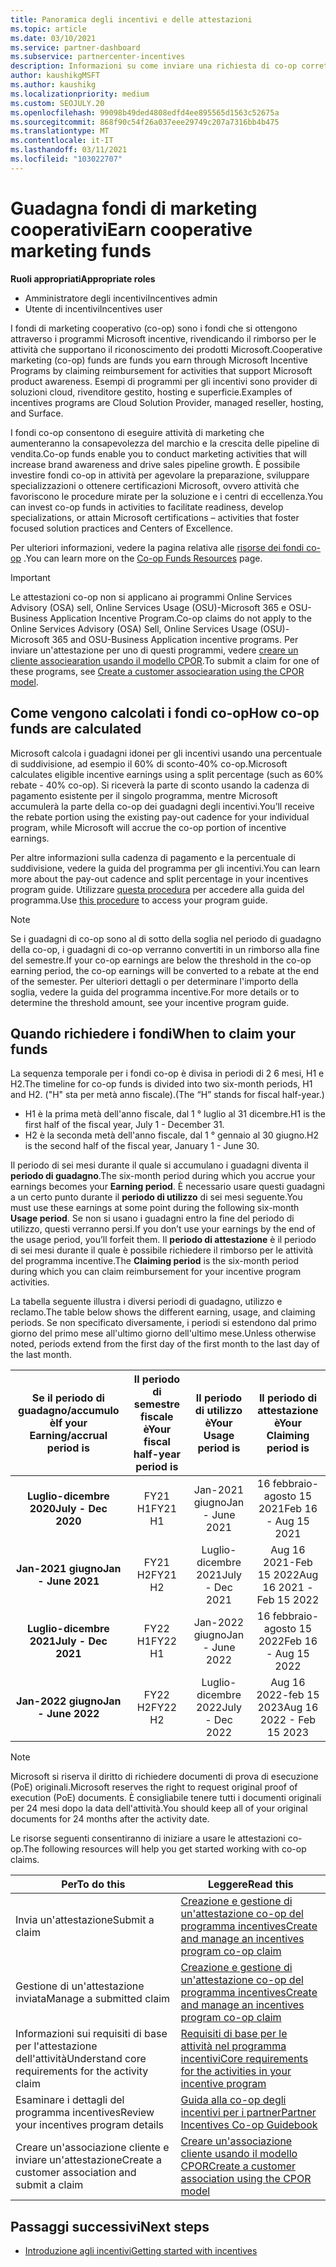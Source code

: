 ```yaml
---
title: Panoramica degli incentivi e delle attestazioni
ms.topic: article
ms.date: 03/10/2021
ms.service: partner-dashboard
ms.subservice: partnercenter-incentives
description: Informazioni su come inviare una richiesta di co-op corretta per gli incentivi organizzando la documentazione, le fatture, le istruzioni e la verifica dell'esecuzione corrette.
author: kaushikgMSFT
ms.author: kaushikg
ms.localizationpriority: medium
ms.custom: SEOJULY.20
ms.openlocfilehash: 99098b49ded4808edfd4ee895565d1563c52675a
ms.sourcegitcommit: 868f90c54f26a037eee29749c207a7316bb4b475
ms.translationtype: MT
ms.contentlocale: it-IT
ms.lasthandoff: 03/11/2021
ms.locfileid: "103022707"
---
```

# <a name="earn-cooperative-marketing-funds"></a><span data-ttu-id="6fa05-103">Guadagna fondi di marketing cooperativi</span><span class="sxs-lookup"><span data-stu-id="6fa05-103">Earn cooperative marketing funds</span></span>

<span data-ttu-id="6fa05-104">**Ruoli appropriati**</span><span class="sxs-lookup"><span data-stu-id="6fa05-104">**Appropriate roles**</span></span>

- <span data-ttu-id="6fa05-105">Amministratore degli incentivi</span><span class="sxs-lookup"><span data-stu-id="6fa05-105">Incentives admin</span></span>
- <span data-ttu-id="6fa05-106">Utente di incentivi</span><span class="sxs-lookup"><span data-stu-id="6fa05-106">Incentives user</span></span>

<span data-ttu-id="6fa05-107">I fondi di marketing cooperativo (co-op) sono i fondi che si ottengono attraverso i programmi Microsoft incentive, rivendicando il rimborso per le attività che supportano il riconoscimento dei prodotti Microsoft.</span><span class="sxs-lookup"><span data-stu-id="6fa05-107">Cooperative marketing (co-op) funds are funds you earn through Microsoft Incentive Programs by claiming reimbursement for activities that support Microsoft product awareness.</span></span> <span data-ttu-id="6fa05-108">Esempi di programmi per gli incentivi sono provider di soluzioni cloud, rivenditore gestito, hosting e superficie.</span><span class="sxs-lookup"><span data-stu-id="6fa05-108">Examples of incentives programs are Cloud Solution Provider, managed reseller, hosting, and Surface.</span></span>

<span data-ttu-id="6fa05-109">I fondi co-op consentono di eseguire attività di marketing che aumenteranno la consapevolezza del marchio e la crescita delle pipeline di vendita.</span><span class="sxs-lookup"><span data-stu-id="6fa05-109">Co-op funds enable you to conduct marketing activities that will increase brand awareness and drive sales pipeline growth.</span></span> <span data-ttu-id="6fa05-110">È possibile investire fondi co-op in attività per agevolare la preparazione, sviluppare specializzazioni o ottenere certificazioni Microsoft, ovvero attività che favoriscono le procedure mirate per la soluzione e i centri di eccellenza.</span><span class="sxs-lookup"><span data-stu-id="6fa05-110">You can invest co-op funds in activities to facilitate readiness, develop specializations, or attain Microsoft certifications – activities that foster focused solution practices and Centers of Excellence.</span></span>

<span data-ttu-id="6fa05-111">Per ulteriori informazioni, vedere la pagina relativa alle [risorse dei fondi co-op](https://partner.microsoft.com/asset/collection/co-op-funds-resources#/) .</span><span class="sxs-lookup"><span data-stu-id="6fa05-111">You can learn more on the [Co-op Funds Resources](https://partner.microsoft.com/asset/collection/co-op-funds-resources#/) page.</span></span>

>[!Important]
><span data-ttu-id="6fa05-112">Le attestazioni co-op non si applicano ai programmi Online Services Advisory (OSA) sell, Online Services Usage (OSU)-Microsoft 365 e OSU-Business Application Incentive Program.</span><span class="sxs-lookup"><span data-stu-id="6fa05-112">Co-op claims do not apply to the Online Services Advisory (OSA) Sell, Online Services Usage (OSU)-Microsoft 365 and OSU-Business Application incentive programs.</span></span> <span data-ttu-id="6fa05-113">Per inviare un'attestazione per uno di questi programmi, vedere [creare un cliente associearation usando il modello CPOR](submit-osa-claim.md).</span><span class="sxs-lookup"><span data-stu-id="6fa05-113">To submit a claim for one of these programs, see [Create a customer associearation using the CPOR model](submit-osa-claim.md).</span></span>

## <a name="how-co-op-funds-are-calculated"></a><span data-ttu-id="6fa05-114">Come vengono calcolati i fondi co-op</span><span class="sxs-lookup"><span data-stu-id="6fa05-114">How co-op funds are calculated</span></span>

<span data-ttu-id="6fa05-115">Microsoft calcola i guadagni idonei per gli incentivi usando una percentuale di suddivisione, ad esempio il 60% di sconto-40% co-op.</span><span class="sxs-lookup"><span data-stu-id="6fa05-115">Microsoft calculates eligible incentive earnings using a split percentage (such as 60% rebate - 40% co-op).</span></span> <span data-ttu-id="6fa05-116">Si riceverà la parte di sconto usando la cadenza di pagamento esistente per il singolo programma, mentre Microsoft accumulerà la parte della co-op dei guadagni degli incentivi.</span><span class="sxs-lookup"><span data-stu-id="6fa05-116">You’ll receive the rebate portion using the existing pay-out cadence for your individual program, while Microsoft will accrue the co-op portion of incentive earnings.</span></span>

<span data-ttu-id="6fa05-117">Per altre informazioni sulla cadenza di pagamento e la percentuale di suddivisione, vedere la guida del programma per gli incentivi.</span><span class="sxs-lookup"><span data-stu-id="6fa05-117">You can learn more about the pay-out cadence and split percentage in your incentives program guide.</span></span> <span data-ttu-id="6fa05-118">Utilizzare [questa procedura](incentives-determined-your-program-eligibility.md) per accedere alla guida del programma.</span><span class="sxs-lookup"><span data-stu-id="6fa05-118">Use [this procedure](incentives-determined-your-program-eligibility.md) to access your program guide.</span></span>

>[!NOTE]
><span data-ttu-id="6fa05-119">Se i guadagni di co-op sono al di sotto della soglia nel periodo di guadagno della co-op, i guadagni di co-op verranno convertiti in un rimborso alla fine del semestre.</span><span class="sxs-lookup"><span data-stu-id="6fa05-119">If your co-op earnings are below the threshold in the co-op earning period, the co-op earnings will be converted to a rebate at the end of the semester.</span></span> <span data-ttu-id="6fa05-120">Per ulteriori dettagli o per determinare l'importo della soglia, vedere la guida del programma incentive.</span><span class="sxs-lookup"><span data-stu-id="6fa05-120">For more details or to determine the threshold amount, see your incentive program guide.</span></span>

## <a name="when-to-claim-your-funds"></a><span data-ttu-id="6fa05-121">Quando richiedere i fondi</span><span class="sxs-lookup"><span data-stu-id="6fa05-121">When to claim your funds</span></span>

<span data-ttu-id="6fa05-122">La sequenza temporale per i fondi co-op è divisa in periodi di 2 6 mesi, H1 e H2.</span><span class="sxs-lookup"><span data-stu-id="6fa05-122">The timeline for co-op funds is divided into two six-month periods, H1 and H2.</span></span> <span data-ttu-id="6fa05-123">("H" sta per metà anno fiscale).</span><span class="sxs-lookup"><span data-stu-id="6fa05-123">(The “H” stands for fiscal half-year.)</span></span>

- <span data-ttu-id="6fa05-124">H1 è la prima metà dell'anno fiscale, dal 1 ° luglio al 31 dicembre.</span><span class="sxs-lookup"><span data-stu-id="6fa05-124">H1 is the first half of the fiscal year, July 1 - December 31.</span></span>
- <span data-ttu-id="6fa05-125">H2 è la seconda metà dell'anno fiscale, dal 1 ° gennaio al 30 giugno.</span><span class="sxs-lookup"><span data-stu-id="6fa05-125">H2 is the second half of the fiscal year, January 1 - June 30.</span></span>

<span data-ttu-id="6fa05-126">Il periodo di sei mesi durante il quale si accumulano i guadagni diventa il **periodo di guadagno**.</span><span class="sxs-lookup"><span data-stu-id="6fa05-126">The six-month period during which you accrue your earnings becomes your **Earning period**.</span></span> <span data-ttu-id="6fa05-127">È necessario usare questi guadagni a un certo punto durante il **periodo di utilizzo** di sei mesi seguente.</span><span class="sxs-lookup"><span data-stu-id="6fa05-127">You must use these earnings at some point during the following six-month **Usage period**.</span></span> <span data-ttu-id="6fa05-128">Se non si usano i guadagni entro la fine del periodo di utilizzo, questi verranno persi.</span><span class="sxs-lookup"><span data-stu-id="6fa05-128">If you don’t use your earnings by the end of the usage period, you’ll forfeit them.</span></span> <span data-ttu-id="6fa05-129">Il **periodo di attestazione** è il periodo di sei mesi durante il quale è possibile richiedere il rimborso per le attività del programma incentive.</span><span class="sxs-lookup"><span data-stu-id="6fa05-129">The **Claiming period** is the six-month period during which you can claim reimbursement for your incentive program activities.</span></span>

<span data-ttu-id="6fa05-130">La tabella seguente illustra i diversi periodi di guadagno, utilizzo e reclamo.</span><span class="sxs-lookup"><span data-stu-id="6fa05-130">The table below shows the different earning, usage, and claiming periods.</span></span> <span data-ttu-id="6fa05-131">Se non specificato diversamente, i periodi si estendono dal primo giorno del primo mese all'ultimo giorno dell'ultimo mese.</span><span class="sxs-lookup"><span data-stu-id="6fa05-131">Unless otherwise noted, periods extend from the first day of the first month to the last day of the last month.</span></span>

|  <span data-ttu-id="6fa05-132">Se il periodo di guadagno/accumulo è</span><span class="sxs-lookup"><span data-stu-id="6fa05-132">If your Earning/accrual period is</span></span>  |<span data-ttu-id="6fa05-133">Il periodo di semestre fiscale è</span><span class="sxs-lookup"><span data-stu-id="6fa05-133">Your fiscal half-year period is</span></span>  |  <span data-ttu-id="6fa05-134">Il periodo di utilizzo è</span><span class="sxs-lookup"><span data-stu-id="6fa05-134">Your Usage period is</span></span>  |  <span data-ttu-id="6fa05-135">Il periodo di attestazione è</span><span class="sxs-lookup"><span data-stu-id="6fa05-135">Your Claiming period is</span></span>  |
| :-----------: | :-----------: | :-----------: | :-----------: |
|<span data-ttu-id="6fa05-136">**Luglio-dicembre 2020**</span><span class="sxs-lookup"><span data-stu-id="6fa05-136">**July - Dec 2020**</span></span>| <span data-ttu-id="6fa05-137">FY21 H1</span><span class="sxs-lookup"><span data-stu-id="6fa05-137">FY21 H1</span></span>  |  <span data-ttu-id="6fa05-138">Jan-2021 giugno</span><span class="sxs-lookup"><span data-stu-id="6fa05-138">Jan - June 2021</span></span>  |  <span data-ttu-id="6fa05-139">16 febbraio-agosto 15 2021</span><span class="sxs-lookup"><span data-stu-id="6fa05-139">Feb 16 - Aug 15 2021</span></span>  |
|<span data-ttu-id="6fa05-140">**Jan-2021 giugno**</span><span class="sxs-lookup"><span data-stu-id="6fa05-140">**Jan - June 2021**</span></span> |  <span data-ttu-id="6fa05-141">FY21 H2</span><span class="sxs-lookup"><span data-stu-id="6fa05-141">FY21 H2</span></span>  |  <span data-ttu-id="6fa05-142">Luglio-dicembre 2021</span><span class="sxs-lookup"><span data-stu-id="6fa05-142">July - Dec 2021</span></span>  |  <span data-ttu-id="6fa05-143">Aug 16 2021-Feb 15 2022</span><span class="sxs-lookup"><span data-stu-id="6fa05-143">Aug 16 2021 - Feb 15 2022</span></span>  |
|<span data-ttu-id="6fa05-144">**Luglio-dicembre 2021**</span><span class="sxs-lookup"><span data-stu-id="6fa05-144">**July - Dec 2021**</span></span>|  <span data-ttu-id="6fa05-145">FY22 H1</span><span class="sxs-lookup"><span data-stu-id="6fa05-145">FY22 H1</span></span>  |  <span data-ttu-id="6fa05-146">Jan-2022 giugno</span><span class="sxs-lookup"><span data-stu-id="6fa05-146">Jan - June 2022</span></span>  |  <span data-ttu-id="6fa05-147">16 febbraio-agosto 15 2022</span><span class="sxs-lookup"><span data-stu-id="6fa05-147">Feb 16 - Aug 15 2022</span></span>  |
|<span data-ttu-id="6fa05-148">**Jan-2022 giugno**</span><span class="sxs-lookup"><span data-stu-id="6fa05-148">**Jan - June 2022**</span></span> |  <span data-ttu-id="6fa05-149">FY22 H2</span><span class="sxs-lookup"><span data-stu-id="6fa05-149">FY22 H2</span></span>  |  <span data-ttu-id="6fa05-150">Luglio-dicembre 2022</span><span class="sxs-lookup"><span data-stu-id="6fa05-150">July - Dec 2022</span></span>  |  <span data-ttu-id="6fa05-151">Aug 16 2022-feb 15 2023</span><span class="sxs-lookup"><span data-stu-id="6fa05-151">Aug 16 2022 - Feb 15 2023</span></span>  |

>[!NOTE]
><span data-ttu-id="6fa05-152">Microsoft si riserva il diritto di richiedere documenti di prova di esecuzione (PoE) originali.</span><span class="sxs-lookup"><span data-stu-id="6fa05-152">Microsoft reserves the right to request original proof of execution (PoE) documents.</span></span> <span data-ttu-id="6fa05-153">È consigliabile tenere tutti i documenti originali per 24 mesi dopo la data dell'attività.</span><span class="sxs-lookup"><span data-stu-id="6fa05-153">You should keep all of your original documents for 24 months after the activity date.</span></span>

<span data-ttu-id="6fa05-154">Le risorse seguenti consentiranno di iniziare a usare le attestazioni co-op.</span><span class="sxs-lookup"><span data-stu-id="6fa05-154">The following resources will help you get started working with co-op claims.</span></span>

| <span data-ttu-id="6fa05-155">Per</span><span class="sxs-lookup"><span data-stu-id="6fa05-155">To do this</span></span> | <span data-ttu-id="6fa05-156">Leggere</span><span class="sxs-lookup"><span data-stu-id="6fa05-156">Read this</span></span> |
| ------ | ----------- |
| <span data-ttu-id="6fa05-157">Invia un'attestazione</span><span class="sxs-lookup"><span data-stu-id="6fa05-157">Submit a claim</span></span> |  [<span data-ttu-id="6fa05-158">Creazione e gestione di un'attestazione co-op del programma incentives</span><span class="sxs-lookup"><span data-stu-id="6fa05-158">Create and manage an incentives program co-op claim</span></span>](create-incentives-claims.md)  |
| <span data-ttu-id="6fa05-159">Gestione di un'attestazione inviata</span><span class="sxs-lookup"><span data-stu-id="6fa05-159">Manage a submitted claim</span></span> | [<span data-ttu-id="6fa05-160">Creazione e gestione di un'attestazione co-op del programma incentives</span><span class="sxs-lookup"><span data-stu-id="6fa05-160">Create and manage an incentives program co-op claim</span></span>](create-incentives-claims.md)    |
| <span data-ttu-id="6fa05-161">Informazioni sui requisiti di base per l'attestazione dell'attività</span><span class="sxs-lookup"><span data-stu-id="6fa05-161">Understand core requirements for the activity claim</span></span> | [<span data-ttu-id="6fa05-162">Requisiti di base per le attività nel programma incentivi</span><span class="sxs-lookup"><span data-stu-id="6fa05-162">Core requirements for the activities in your incentive program</span></span>](core-requirements.md)   |
| <span data-ttu-id="6fa05-163">Esaminare i dettagli del programma incentives</span><span class="sxs-lookup"><span data-stu-id="6fa05-163">Review your incentives program details</span></span> | [<span data-ttu-id="6fa05-164">Guida alla co-op degli incentivi per i partner</span><span class="sxs-lookup"><span data-stu-id="6fa05-164">Partner Incentives Co-op Guidebook</span></span>](https://assetsprod.microsoft.com/co-op-guidebook.pdf)  |
| <span data-ttu-id="6fa05-165">Creare un'associazione cliente e inviare un'attestazione</span><span class="sxs-lookup"><span data-stu-id="6fa05-165">Create a customer association and submit a claim</span></span> | [<span data-ttu-id="6fa05-166">Creare un'associazione cliente usando il modello CPOR</span><span class="sxs-lookup"><span data-stu-id="6fa05-166">Create a customer association using the CPOR model</span></span>](submit-osa-claim.md)   |

## <a name="next-steps"></a><span data-ttu-id="6fa05-167">Passaggi successivi</span><span class="sxs-lookup"><span data-stu-id="6fa05-167">Next steps</span></span>

- [<span data-ttu-id="6fa05-168">Introduzione agli incentivi</span><span class="sxs-lookup"><span data-stu-id="6fa05-168">Getting started with incentives</span></span>](incentives-get-started-intro.md)
